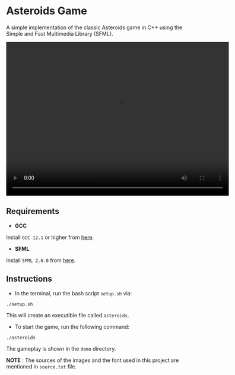 # Asteroids Game

A simple implementation of the classic Asteroids game in C++ using the Simple and Fast Multimedia Library (SFML).

<video width="600" height="414" loop src="https://raw.githubusercontent.com/kul-arun/asteroids-game/main/demo/demo-1.mp4"> video </video>

## Requirements
* **GCC**

Install `GCC 12.1` or higher from [here](https://gcc.gnu.org/releases.html).  
* **SFML**

Install `SFML 2.6.0` from [here](https://www.sfml-dev.org/download/sfml/2.6.0/).

## Instructions

* In the terminal, run the bash script `setup.sh` via:
```
./setup.sh
```
This will create an executible file called `asteroids`.

* To start the game, run the following command:
```
./asteroids
```
The gameplay is shown in the `demo` directory.

**NOTE** : The sources of the images and the font used in this project are mentioned in `source.txt` file.